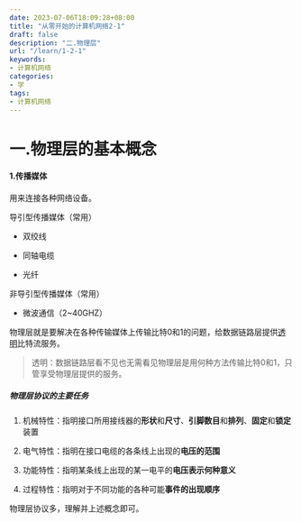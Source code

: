 ```yaml
---
date: 2023-07-06T18:09:28+08:00
title: "从零开始的计算机网络2-1"
draft: false
description: "二.物理层"
url: "/learn/1-2-1"
keywords:
- 计算机网络
categories:
- 学
tags:
- 计算机网络
---
```


# 一.物理层的基本概念

#### 1.传播媒体

用来连接各种网络设备。

导引型传播媒体（常用）

- 双绞线

- 同轴电缆

- 光纤

非导引型传播媒体（常用）

- 微波通信（2~40GHZ）

物理层就是要解决在各种传输媒体上传输比特0和1的问题，给数据链路层提供<u>透明</u>比特流服务。

> 透明：数据链路层看不见也无需看见物理层是用何种方法传输比特0和1，只管享受物理层提供的服务。

##### 物理层协议的主要任务

1. 机械特性：指明接口所用接线器的**形状**和**尺寸**、**引脚数目**和**排列**、**固定**和**锁定**装置

2. 电气特性：指明在接口电缆的各条线上出现的**电压的范围**

3. 功能特性：指明某条线上出现的某一电平的**电压表示何种意义**

4. 过程特性：指明对于不同功能的各种可能**事件的出现顺序**

物理层协议多，理解并上述概念即可。

